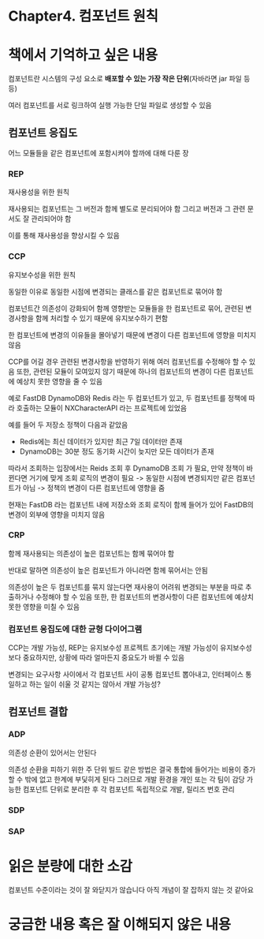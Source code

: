 # Chapter4. 컴포넌트 원칙
# 책에서 기억하고 싶은 내용
컴포넌트란 시스템의 구성 요소로 **배포할 수 있는 가장 작은 단위**(자바라면 jar 파일 등등)

여러 컴포넌트를 서로 링크하여 실행 가능한 단일 파일로 생성할 수 있음


## 컴포넌트 응집도
어느 모듈들을 같은 컴포넌트에 포함시켜야 할까에 대해 다룬 장

### REP
재사용성을 위한 원칙

재사용되는 컴포넌트는 그 버전과 함께 별도로 분리되어야 함
그리고 버전과 그 관련 문서도 잘 관리되어야 함

이를 통해 재사용성을 향상시킬 수 있음


### CCP
유지보수성을 위한 원칙

동일한 이유로 동일한 시점에 변경되는 클래스를 같은 컴포넌트로 묶어야 함

컴포넌트간 의존성이 강화되어 함께 영향받는 모듈들을 한 컴포넌트로 묶어, 
관련된 변경사항을 함께 처리할 수 있기 때문에 유지보수하기 편함

한 컴포넌트에 변경의 이유들을 몰아넣기 때문에 변경이 다른 컴포넌트에 영향을 미치지 않음

CCP를 어길 경우 관련된 변경사항을 반영하기 위해 여러 컴포넌트를 수정해야 할 수 있음
또한, 관련된 모듈이 모여있지 않기 때문에 하나의 컴포넌트의 변경이 다른 컴포넌트에 예상치 못한 영향을 줄 수 있음

예로 FastDB
DynamoDB와 Redis 라는 두 컴포넌트가 있고, 두 컴포넌트를 정책에 따라 호출하는 모듈이 NXCharacterAPI 라는 프로젝트에 있었음

예를 들어 두 저장소 정책이 다음과 같았음
* Redis에는 최신 데이터가 있지만 최근 7일 데이터만 존재 
* DynamoDB는 30분 정도 동기화 시간이 늦지만 모든 데이터가 존재

따라서 조회하는 입장에서는 Reids 조회 후 DynamoDB 조회 가 필요, 만약 정책이 바뀐다면 거기에 맞게 조회 로직의 변경이 필요
-> 동일한 시점에 변경되지만 같은 컴포넌트가 아님
-> 정책의 변경이 다른 컴포넌트에 영향을 줌

현재는 FastDB 라는 컴포넌트 내에 저장소와 조회 로직이 함께 들어가 있어 FastDB의 변경이 외부에 영향을 미치지 않음

### CRP
함께 재사용되는 의존성이 높은 컴포넌트는 함께 묶어야 함

반대로 말하면 의존성이 높은 컴포넌트가 아니라면 함께 묶어서는 안됨

의존성이 높은 두 컴포넌트를 묶지 않는다면 재사용이 어려워 변경되는 부분을 따로 추출하거나 수정해야 할 수 있음
또한, 한 컴포넌트의 변경사항이 다른 컴포넌트에 예상치 못한 영향을 미칠 수 있음

### 컴포넌트 응집도에 대한 균형 다이어그램
CCP는 개발 가능성, REP는 유지보수성
프로젝트 초기에는 개발 가능성이 유지보수성보다 중요하지만, 상황에 따라 얼마든지 중요도가 바뀔 수 있음

변경되는 요구사항 사이에서 각 컴포넌트 사이 공통 컴포넌트 뽑아내고, 인터페이스 통일하고 하는 일이 쉬울 것 같지는 않아서 개발 가능성?

## 컴포넌트 결합
### ADP
의존성 순환이 있어서는 안된다

의존성 순환을 피하기 위한 주 단위 빌드 같은 방법은 결국 통합에 들어가는 비용이 증가할 수 밖에 없고 한계에 부딫히게 된다
그러므로 개발 환경을 개인 또는 각 팀이 감당 가능한 컴포넌트 단위로 분리한 후 각 컴포넌트 독립적으로 개발, 릴리즈 번호 관리

### SDP
### SAP

# 읽은 분량에 대한 소감
컴포넌트 수준이라는 것이 잘 와닫지가 않습니다
아직 개념이 잘 잡하지 않는 것 같아요

# 궁금한 내용 혹은 잘 이해되지 않은 내용
